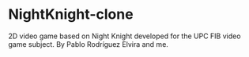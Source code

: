 # NightKnight-clone
2D video game based on Night Knight developed for the UPC FIB video game subject. By Pablo Rodríguez Elvira and me.
